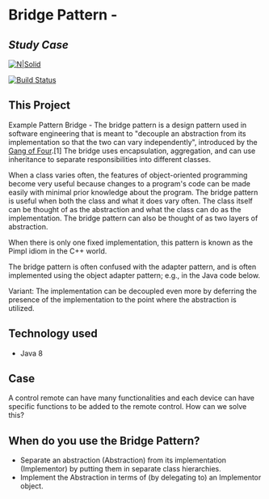 # Bridge Pattern - 
## _Study Case_

[![N|Solid](https://cldup.com/dTxpPi9lDf.thumb.png)](https://nodesource.com/products/nsolid)

[![Build Status](https://travis-ci.org/joemccann/dillinger.svg?branch=master)](https://travis-ci.org/joemccann/dillinger)

## This Project
 Example Pattern Bridge - The bridge pattern is a design pattern used in software engineering that is meant to "decouple an abstraction from its implementation so that the two can vary independently", introduced by the [Gang of Four].[1] The bridge uses encapsulation, aggregation, and can use inheritance to separate responsibilities into different classes.

When a class varies often, the features of object-oriented programming become very useful because changes to a program's code can be made easily with minimal prior knowledge about the program. The bridge pattern is useful when both the class and what it does vary often. The class itself can be thought of as the abstraction and what the class can do as the implementation. The bridge pattern can also be thought of as two layers of abstraction.

When there is only one fixed implementation, this pattern is known as the Pimpl idiom in the C++ world.

The bridge pattern is often confused with the adapter pattern, and is often implemented using the object adapter pattern; e.g., in the Java code below.

Variant: The implementation can be decoupled even more by deferring the presence of the implementation to the point where the abstraction is utilized.
 
## Technology used
- Java 8 
 

## Case

A control remote can have many functionalities and each device can have specific functions to be added to the remote control. How can we solve this?


## When do you use the Bridge Pattern?

 - Separate an abstraction (Abstraction) from its implementation (Implementor) by putting them in separate class hierarchies.
 - Implement the Abstraction in terms of (by delegating to) an Implementor object.
 
 

[Gang of Four]: <https://en.wikipedia.org/wiki/Design_Patterns>
[git-repo-url]: <https://github.com/joemccann/dillinger.git>
[john gruber]: <http://daringfireball.net>
[df1]: <http://daringfireball.net/projects/markdown/>
[markdown-it]: <https://github.com/markdown-it/markdown-it>
